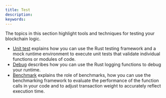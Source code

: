 ```yaml
---
title: Test
description:
keywords:
---
```


The topics in this section highlight tools and techniques for testing your blockchain logic.

- [Unit test](/main-docs/test/unit-testing) explains how you can use the Rust testing framework and a mock runtime environment to execute unit tests that validate individual functions or modules of code.
- [Debug](/main-docs/test/debug) describes how you can use the Rust logging functions to debug your runtime.
- [Benchmark](/main-docs/test/benchmark) explains the role of benchmarks, how you can use the benchmarking framework to evaluate the performance of the function calls in your code and to adjust transaction weight to accurately reflect execution time.
